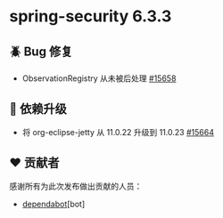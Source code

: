# spring-security 6.3.3

## 🪲 Bug 修复

- ObservationRegistry 从未被后处理 [#15658](https://github.com/spring-projects/spring-security/issues/15658)

## 🔨 依赖升级

- 将 org-eclipse-jetty 从 11.0.22 升级到 11.0.23 [#15664](https://github.com/spring-projects/spring-security/pull/15664)

## ❤️ 贡献者

感谢所有为此次发布做出贡献的人员：

- [dependabot](https://github.com/dependabot)[bot]
```
